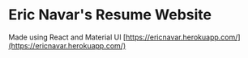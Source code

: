 ﻿# Eric Navar's Resume Website
Made using React and Material UI
[https://ericnavar.herokuapp.com/](https://ericnavar.herokuapp.com/)

